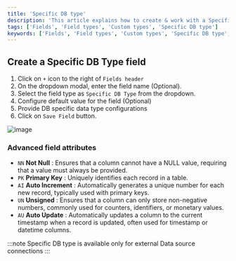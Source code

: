 ```yaml
---
title: 'Specific DB type'
description: 'This article explains how to create & work with a Specific DB Type field.'
tags: ['Fields', 'Field types', 'Custom types', 'Specific DB type']
keywords: ['Fields', 'Field types', 'Custom types', 'Specific DB type', 'Create specific db type field']
---
```



## Create a Specific DB Type field
1. Click on `+` icon to the right of `Fields header`
2. On the dropdown modal, enter the field name (Optional).
3. Select the field type as `Specific DB Type` from the dropdown.
4. Configure default value for the field (Optional)
5. Provide DB specific data type configurations
6. Click on `Save Field` button.

![image](/img/v2/fields/types/specific-db-type.png)

### Advanced field attributes
- `NN` **Not Null** : Ensures that a column cannot have a NULL value, requiring that a value must always be provided.
- `PK` **Primary Key** : Uniquely identifies each record in a table.
- `AI` **Auto Increment** : Automatically generates a unique number for each new record, typically used with primary keys.
- `UN` **Unsigned** : Ensures that a column can only store non-negative numbers, commonly used for counters, identifiers, or monetary values.
- `AU` **Auto Update** : Automatically updates a column to the current timestamp when a record is updated, often used for timestamp or datetime columns.


:::note
Specific DB type is available only for external Data source connections
:::
